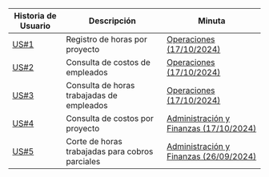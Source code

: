 | Historia de Usuario | Descripción | Minuta |
| - | - | - |
| [US#1](https://github.com/alejoordonez02/squad10_2024_2c/issues/1) | Registro de horas por proyecto | [Operaciones (17/10/2024)](https://docs.google.com/document/d/1GrFjf58Amjw2Ld_x5dcTEN6tFOPiSQXkh_GN2e0qFn4/edit?tab=t.0#heading=h.3at9u9s4e0vp) |
| [US#2](https://github.com/alejoordonez02/squad10_2024_2c/issues/2) | Consulta de costos de empleados | [Operaciones (17/10/2024)](https://docs.google.com/document/d/1GrFjf58Amjw2Ld_x5dcTEN6tFOPiSQXkh_GN2e0qFn4/edit?tab=t.0#heading=h.3at9u9s4e0vp) |
| [US#3](https://github.com/alejoordonez02/squad10_2024_2c/issues/3) | Consulta de horas trabajadas de empleados | [Operaciones (17/10/2024)](https://docs.google.com/document/d/1GrFjf58Amjw2Ld_x5dcTEN6tFOPiSQXkh_GN2e0qFn4/edit?tab=t.0#heading=h.3at9u9s4e0vp) |
| [US#4](https://github.com/alejoordonez02/squad10_2024_2c/issues/4) | Consulta de costos por proyecto | [Administración y Finanzas (17/10/2024)](https://docs.google.com/document/d/1BX7or-Wve6rXgWRp7Ft-PNx6sRsdhRV7a59SjrA526Y/edit?tab=t.0) |
| [US#5](https://github.com/alejoordonez02/squad10_2024_2c/issues/5) | Corte de horas trabajadas para cobros parciales | [Administración y Finanzas (26/09/2024)](https://docs.google.com/document/d/1EA-TpoB3E0hZFuWhoUAINA2lwa8BZNDp50ZUu3KrZxQ/edit?tab=t.0) |